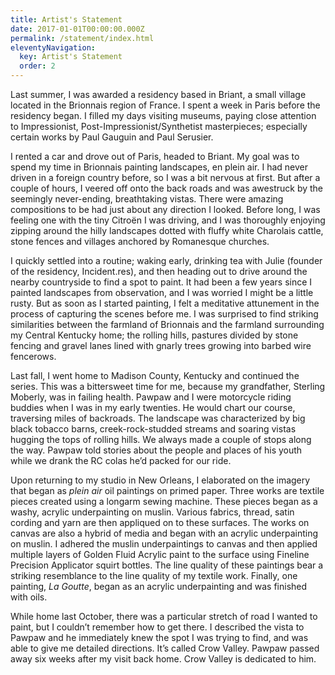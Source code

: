 ```yaml
---
title: Artist's Statement
date: 2017-01-01T00:00:00.000Z
permalink: /statement/index.html
eleventyNavigation:
  key: Artist's Statement
  order: 2
---
```

Last summer, I was awarded a residency based in Briant, a small village located in the Brionnais region of France. I spent a week in Paris before the residency began. I filled my days visiting museums, paying close attention to Impressionist, Post-Impressionist/Synthetist masterpieces; especially certain works by Paul Gauguin and Paul Serusier.

I rented a car and drove out of Paris, headed to Briant. My goal was to spend my time in Brionnais painting landscapes, en plein air. I had never driven in a foreign country before, so I was a bit nervous at first. But after a couple of hours, I veered off onto the back roads and was awestruck by the seemingly never-ending, breathtaking vistas. There were amazing compositions to be had just about any direction I looked. Before long, I was feeling one with the tiny Citroën I was driving, and I was thoroughly enjoying zipping around the hilly landscapes dotted with fluffy white Charolais cattle, stone fences and villages anchored by Romanesque churches.

I quickly settled into a routine; waking early, drinking tea with Julie (founder of the residency, Incident.res), and then heading out to drive around the nearby countryside to find a spot to paint. It had been a few years since I painted landscapes from observation, and I was worried I might be a little rusty. But as soon as I started painting, I felt a meditative attunement in the process of capturing the scenes before me. I was surprised to find striking similarities between the farmland of Brionnais and the farmland surrounding my Central Kentucky home; the rolling hills, pastures divided by stone fencing and gravel lanes lined with gnarly trees growing into barbed wire fencerows.

Last fall, I went home to Madison County, Kentucky and continued the series. This was a bittersweet time for me, because my grandfather, Sterling Moberly, was in failing health. Pawpaw and I were motorcycle riding buddies when I was in my early twenties. He would chart our course, traversing miles of backroads. The landscape was characterized by big black tobacco barns, creek-rock-studded streams and soaring vistas hugging the tops of rolling hills. We always made a couple of stops along the way. Pawpaw told stories about the people and places of his youth while we drank the RC colas he’d packed for our ride.

Upon returning to my studio in New Orleans, I elaborated on the imagery that began as _plein air_ oil paintings on primed paper. Three works are textile pieces created using a longarm sewing machine. These pieces began as a washy, acrylic underpainting on muslin. Various fabrics, thread, satin cording and yarn are then appliqued on to these surfaces. The works on canvas are also a hybrid of media and began with an acrylic underpainting on muslin. I adhered the muslin underpaintings to canvas and then applied multiple layers of Golden Fluid Acrylic paint to the surface using Fineline Precision Applicator squirt bottles. The line quality of these paintings bear a striking resemblance to the line quality of my textile work. Finally, one painting, _La Goutte_, began as an acrylic underpainting and was finished with oils.

While home last October, there was a particular stretch of road I wanted to paint, but I couldn’t remember how to get there. I described the vista to Pawpaw and he immediately knew the spot I was trying to find, and was able to give me detailed directions. It’s called Crow Valley. Pawpaw passed away six weeks after my visit back home. Crow Valley is dedicated to him.